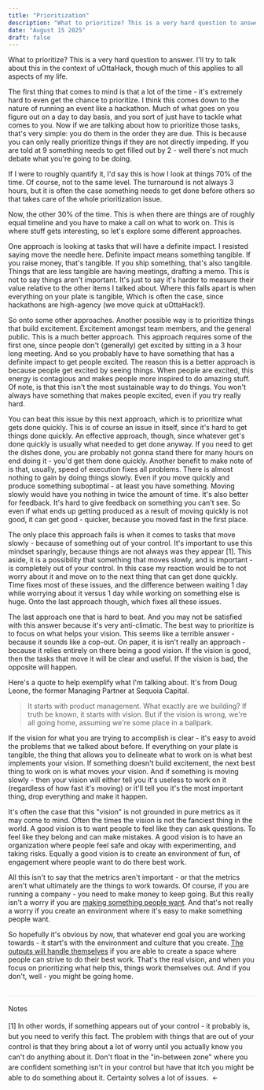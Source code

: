 ```yaml
---
title: "Prioritization"
description: "What to prioritize? This is a very hard question to answer."
date: "August 15 2025"
draft: false
---
```


What to prioritize? This is a very hard question to answer. I'll try to talk about this in the context of uOttaHack, though much of this applies to all aspects of my life.

The first thing that comes to mind is that a lot of the time - it's extremely hard to even get the chance to prioritize. I think this comes down to the nature of running an event like a hackathon. Much of what goes on you figure out on a day to day basis, and you sort of just have to tackle what comes to you. Now if we are talking about how to prioritize those tasks, that's very simple: you do them in the order they are due. This is because you can only really prioritize things if they are not directly impeding. If you are told at 9 something needs to get filled out by 2 - well there's not much debate what you're going to be doing.

If I were to roughly quantify it, I'd say this is how I look at things 70% of the time. Of course, not to the same level. The turnaround is not always 3 hours, but it is often the case something needs to get done before others so that takes care of the whole prioritization issue.

Now, the other 30% of the time. This is when there are things are of roughly equal timeline and you have to make a call on what to work on. This is where stuff gets interesting, so let's explore some different approaches.

One approach is looking at tasks that will have a definite impact. I resisted saying move the needle here. Definite impact means something tangible. If you raise money, that's tangible. If you ship something, that's  also tangible. Things that are less tangible are having meetings, drafting a memo. This is not to say things aren't important. It's just to say it's harder to measure their value relative to the other items I talked about. Where this falls apart is when everything on your plate is tangible, Which is often the case, since hackathons are high-agency (we move quick at uOttaHack!). 

So onto some other approaches. Another possible way is to prioritize things that build excitement. Excitement amongst team members, and the general public. This is a much better approach. This approach requires some of the first one, since people don't (generally) get excited by sitting in a 3 hour long meeting. And so you probably have to have something that has a definite impact to get people excited. The reason this is a better approach is because people get excited by seeing things. When people are excited, this energy is contagious and makes people more inspired to do amazing stuff. Of note, is that this isn't the most sustainable way to do things. You won't always have something that makes people excited, even if you try really hard. 

You can beat this issue by this next approach, which is to prioritize what gets done quickly. This is of course an issue in itself, since it's hard to get things done quickly. An effective approach, though, since whatever get's done quickly is usually what needed to get done anyway. If you need to get the dishes done, you are probably not gonna stand there for many hours on end doing it - you'd get them done quickly. Another benefit to make note of is that, usually, speed of execution fixes all problems. There is almost nothing to gain by doing things slowly. Even if you move quickly and produce something suboptimal - at least you have something. Moving slowly would have you nothing in twice the amount of time. It's also better for feedback. It's hard to give feedback on something you can't see. So even if what ends up getting produced as a result of moving quickly is not good, it can get good - quicker, because you moved fast in the first place. 

The only place this approach fails is when it comes to tasks that move slowly - because of something out of your control. It's important to use this mindset sparingly, because things are not always was they appear <a href="#fn1" id="fnref1">[1]</a>. This aside, it is a possibility that something that moves slowly, and is important - is completely out of your control. In this case my reaction would be to not worry about it and move on to the next thing that can get done quickly. Time fixes most of these issues, and the difference between waiting 1 day while worrying about it versus 1 day while working on something else is huge. Onto the last approach though, which fixes all these issues. 

The last approach one that is hard to beat. And you may not be satisfied with this answer because it's very anti-climatic. The best way to prioritize is to focus on what helps your vision. This seems like a terrible answer - because it sounds like a cop-out. On paper, it is isn't really an approach - because it relies entirely on there being a good vision. If the vision is good, then the tasks that move it will be clear and useful. If the vision is bad, the opposite will happen. 

Here's a quote to help exemplify what I'm talking about. It's from Doug Leone, the former Managing Partner at Sequoia Capital.

> It starts with product management. What exactly are we building? If truth be known, it starts with vision. But if the vision is wrong, we're all going home, assuming we're some place in a ballpark.
> 

If the vision for what you are trying to accomplish is clear - it's easy to avoid the problems that we talked about before. If everything on your plate is tangible, the thing that allows you to delineate what to work on is what best implements your vision. If something doesn't build excitement, the next best thing to work on is what moves your vision. And if something is moving slowly - then your vision will either tell you it's useless to work on it (regardless of how fast it's moving) or it'll tell you it's the most important thing, drop everything and make it happen. 

It's often the case that this "vision" is not grounded in pure metrics as it may come to mind. Often the times the vision is not the fanciest thing in the world. A good vision is to want people to feel like they can ask questions. To feel like they belong and can make mistakes. A good vision is to have an organization where people feel safe and okay with experimenting, and taking risks. Equally a good vision is to create an environment of fun, of engagement where people want to do there best work. 

 All this isn't to say that the metrics aren't important - or that the metrics aren't what ultimately are the things to work towards. Of course, if you are running a company - you need to make money to keep going. But this really isn't a worry if you are <a href="https://www.ycombinator.com/library/4D-yc-s-essential-startup-advice">making something people want</a>. And that's not really a worry if you create an environment where it's easy to make something people want.


So hopefully it's obvious by now, that whatever end goal you are working towards - it start's with the environment and culture that you create. <a href="https://en.wikipedia.org/wiki/The_Score_Takes_Care_of_Itself">The outputs will handle themselves</a> if you are able to create a space where people can strive to do their best work. That's the real vision, and when you focus on prioritizing what help this, things work themselves out. And if you don't, well - you might be going home. 

<div class="notes-separator"></div>

Notes

<div class="notes-section">
<p id="fn1">[1] In other words, if something appears out of your control - it probably is, but you need to verify this fact. The problem with things that are out of your control is that they bring about a lot of worry until you actually know you can't do anything about it. Don't float in the "in-between zone" where you are confident something isn't in your control but have that itch you might be able to do something about it. Certainty solves a lot of issues. <a href="#fnref1" class="footnote-back"><svg width="12" height="12" viewBox="0 0 24 24" fill="none" stroke="currentColor" stroke-width="2" stroke-linecap="round" stroke-linejoin="round"><path d="M19 12H5M12 19l-7-7 7-7"/></svg></a></p>
</div>

<style>

article sup a {
  position: static !important;
  font-size: inherit !important;
  line-height: inherit !important;
  vertical-align: baseline !important;
  color: inherit !important;
  text-decoration: none !important;
}

article sup a:before {
  content: "[" !important;
}

article sup a:after {
  content: "]" !important;
}

/* Style footnote reference links in text */
a[href^="#fn"] {
  color: inherit !important;
  text-decoration: none !important;
}

/* Notes separator line */
.notes-separator {
  border-top: 1px solid #e5e7eb !important;
  margin: 2rem 0 1rem 0 !important;
}

html.dark .notes-separator {
  border-top-color: #374151 !important;
}

html.flexoki .notes-separator {
  border-top-color: #CECDC3 !important;
}

/* Notes section styling */
.notes-section {
  font-size: 0.875rem !important;
  line-height: 1.5 !important;
  margin-top: 1rem !important;
}

.footnote-back {
  text-decoration: none !important;
  margin-left: 0.25rem !important;
  display: inline-block !important;
  color: inherit !important;
}

.footnote-back svg {
  display: inline !important;
  vertical-align: middle !important;
  stroke: #000000 !important;
}

html.dark .footnote-back svg {
  stroke: #ffffff !important;
}

html.flexoki .footnote-back svg {
  stroke: #100F0F !important;
}
</style>
